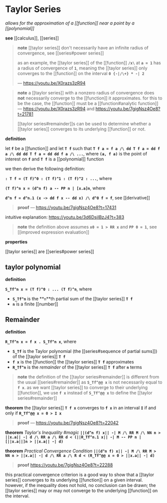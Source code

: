 # Taylor Series

_allows for the approximation of a [[function]] near a point by a [[polynomial]]_

**see** [[calculus]], [[series]]

> **note** [[taylor series]] don't necessarily have an infinite radius of convergence, see [[series#power series]]
>
> as an example, the [[taylor series]] of the [[function]] **`/x\`** at **`a = 1`** has a radius of convergence of **`1`**, meaning the [[taylor series]] only converges to the [[function]] on the interval **`0 {-|/\+} * -| 2`**
>
> &mdash; <https://youtu.be/X0razs3zR94>

> **note** a [[taylor series]] with a nonzero radius of convergence does **not** necessarily converge to the [[function]] it approximates. for this to be the case, the [[function]] must be a [[function#analytic function]] &mdash; <https://youtu.be/X0razs3zR94> and <https://youtu.be/7gigNsz4Oe8?t=21781>
>
> [[taylor series#remainder]]s can be used to determine whether a [[taylor series]] converges to its underlying [[function]] or not.

**definition**

let **`f`** be a [[function]] and let **`T f`** such that **`T f a = f a /\ dd T f a = dd f a /\ dd dd T f a = dd dd f a /\ ...`**, where **`(a, f a)`** is the point of interest on **`f`** and **`T f`** is a [[polynomial]] function

we then derive the following definition:

**`: T f = (T f)^0 : (T f)^1 : (T f)^2 : ...`**, where

**`(T f)^n x = (d^n f) a -- PP n | [x.a]n`**, where

**`d^n f = d^n.1 (x -> dd f x -- dd x) /\ d^0 f = f`**, see [[derivative]]

> **proof** &mdash; <https://youtu.be/7gigNsz4Oe8?t=17431>

intuitive explanation: <https://youtu.be/3d6DsjIBzJ4?t=383>

> **note** the definition above assumes **`x0 = 1 > RR x`** and **`PP 0 = 1`**, see [[improved expression evaluation]]

**properties**

[[taylor series]] are [[series#power series]]

## taylor polynomial

**definition**

**`S_Tf^n x = (T f)^0 : ... (T f)^n`**, where

- **`S_Tf^n`** is the **`n`**th partial sum of the [[taylor series]] **`T f`**
- **`n`** is a finite [[number]]

## Remainder

**definition**

**`R_Tf^n x = f x . S_Tf^n x`**, where

- **`S_Tf`** is the Taylor polynomial (the [[series#sequence of partial sums]]) of the [[taylor series]] **`T f`**
- **`f x`** is the [[function]] the [[taylor series]] **`T f`** approximates
- **`R_Tf^n`** is the _remainder_ of the [[taylor series]] **`T f`** after **`n`** terms

> **note** the definition of the [[taylor series#remainder]] is different from the usual [[series#remainder]] as **`S_Tf^@@ x`** is not necessarily equal to **`f x`**. as we want [[taylor series]] to converge to their underlying [[function]], we use **`f x`** instead of **`S_Tf^@@ x`** to define the [[taylor series#remainder]]

**theorem** the [[taylor series]] **`T f x`** converges to **`f x`** in an interval **`I`** if and only if **`R_Tf^@@ x = 0 > I x`**

> **proof** &mdash; <https://youtu.be/7gigNsz4Oe8?t=22042>

**theorem** _Taylor's Inequality #magic_ **`||(d^n f) x|| -| M /\ RR M /\ NN n > ||x.a|| -| d /\ RR a /\ RR d < (||R_Tf^n.1 x|| -| M -- PP n | [||x.a||]n > ||x.a|| -| d)`**

**theorem** _Practical Convergence Condition_ **`||(d^n f) x|| -| M /\ RR M > NN n > ||x.a|| -| d /\ RR a /\ R d < (R_Tf^@@ x = 0 > ||x.a|| -| d)`**

> **proof** <https://youtu.be/7gigNsz4Oe8?t=22288>

this practical convergence criterion is a good way to show that a [[taylor series]] converges to its underlying [[function]] on a given interval. however, if the inequality does not hold, no conclusion can be drawn; the [[taylor series]] may or may not converge to the underlying [[function]] on the interval.
